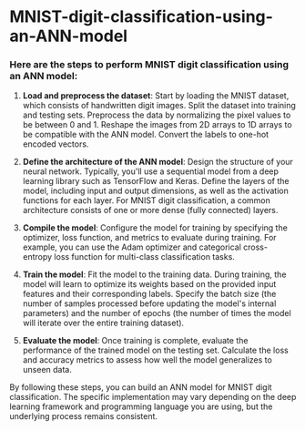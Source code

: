 # MNIST-digit-classification-using-an-ANN-model

### Here are the steps to perform MNIST digit classification using an ANN model:

1. **Load and preprocess the dataset**: Start by loading the MNIST dataset, which consists of handwritten digit images. Split the dataset into training and testing sets. Preprocess the data by normalizing the pixel values to be between 0 and 1. Reshape the images from 2D arrays to 1D arrays to be compatible with the ANN model. Convert the labels to one-hot encoded vectors.

2. **Define the architecture of the ANN model**: Design the structure of your neural network. Typically, you'll use a sequential model from a deep learning library such as TensorFlow and Keras. Define the layers of the model, including input and output dimensions, as well as the activation functions for each layer. For MNIST digit classification, a common architecture consists of one or more dense (fully connected) layers.

3. **Compile the model**: Configure the model for training by specifying the optimizer, loss function, and metrics to evaluate during training. For example, you can use the Adam optimizer and categorical cross-entropy loss function for multi-class classification tasks.

4. **Train the model**: Fit the model to the training data. During training, the model will learn to optimize its weights based on the provided input features and their corresponding labels. Specify the batch size (the number of samples processed before updating the model's internal parameters) and the number of epochs (the number of times the model will iterate over the entire training dataset).

5. **Evaluate the model**: Once training is complete, evaluate the performance of the trained model on the testing set. Calculate the loss and accuracy metrics to assess how well the model generalizes to unseen data.

By following these steps, you can build an ANN model for MNIST digit classification. The specific implementation may vary depending on the deep learning framework and programming language you are using, but the underlying process remains consistent.
